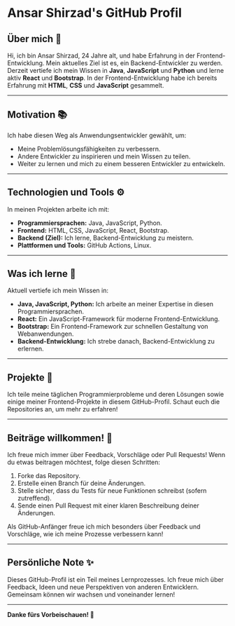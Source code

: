 # Ansar Shirzad's GitHub Profil

## Über mich 🌟
Hi, ich bin Ansar Shirzad, 24 Jahre alt, und habe Erfahrung in der Frontend-Entwicklung. Mein aktuelles Ziel ist es, ein Backend-Entwickler zu werden. Derzeit vertiefe ich mein Wissen in **Java**, **JavaScript** und **Python** und lerne aktiv **React** und **Bootstrap**. In der Frontend-Entwicklung habe ich bereits Erfahrung mit **HTML**, **CSS** und **JavaScript** gesammelt.

---

## Motivation 📚
Ich habe diesen Weg als Anwendungsentwickler gewählt, um:

- Meine Problemlösungsfähigkeiten zu verbessern.
- Andere Entwickler zu inspirieren und mein Wissen zu teilen.
- Weiter zu lernen und mich zu einem besseren Entwickler zu entwickeln.

---

## Technologien und Tools ⚙️
In meinen Projekten arbeite ich mit:

- **Programmiersprachen:** Java, JavaScript, Python.
- **Frontend:** HTML, CSS, JavaScript, React, Bootstrap.
- **Backend (Ziel):** Ich lerne, Backend-Entwicklung zu meistern.
- **Plattformen und Tools:** GitHub Actions, Linux.

---

## Was ich lerne 📘
Aktuell vertiefe ich mein Wissen in:

- **Java, JavaScript, Python:** Ich arbeite an meiner Expertise in diesen Programmiersprachen.
- **React:** Ein JavaScript-Framework für moderne Frontend-Entwicklung.
- **Bootstrap:** Ein Frontend-Framework zur schnellen Gestaltung von Webanwendungen.
- **Backend-Entwicklung:** Ich strebe danach, Backend-Entwicklung zu erlernen.

---

## Projekte 🚀
Ich teile meine täglichen Programmierprobleme und deren Lösungen sowie einige meiner Frontend-Projekte in diesem GitHub-Profil. Schaut euch die Repositories an, um mehr zu erfahren!

---

## Beiträge willkommen! 🤝
Ich freue mich immer über Feedback, Vorschläge oder Pull Requests! Wenn du etwas beitragen möchtest, folge diesen Schritten:

1. Forke das Repository.
2. Erstelle einen Branch für deine Änderungen.
3. Stelle sicher, dass du Tests für neue Funktionen schreibst (sofern zutreffend).
4. Sende einen Pull Request mit einer klaren Beschreibung deiner Änderungen.

Als GitHub-Anfänger freue ich mich besonders über Feedback und Vorschläge, wie ich meine Prozesse verbessern kann!

---

## Persönliche Note ✨
Dieses GitHub-Profil ist ein Teil meines Lernprozesses. Ich freue mich über Feedback, Ideen und neue Perspektiven von anderen Entwicklern. Gemeinsam können wir wachsen und voneinander lernen!

---

**Danke fürs Vorbeischauen! 🚀**
